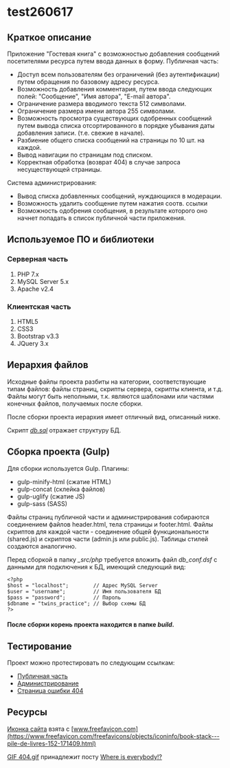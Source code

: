 # test260617

## Краткое описание

Приложение "Гостевая книга" с возможностью добавления сообщений посетителями ресурса путем ввода данных в форму.
Публичная часть:
- Доступ всем пользователям без ограничений (без аутентификации) путем обращения по базовому адресу ресурса.
- Возможность добавления комментария, путем ввода следующих полей: "Сообщение", "Имя автора", "E-mail автора".
- Ограничение размера вводимого текста 512 символами.
- Ограничение размера имени автора 255 символами.
- Возможность просмотра существующих одобренных сообщений путем вывода списка отсортированного
 в порядке убывания даты добавления записи. (т.е. свежие в начале).
- Разбиение общего списка сообщений на страницы по 10 шт. на каждой.
- Вывод навигации по страницам под списком.
- Корректная обработка (возврат 404) в случае запроса несуществующей страницы.

Система администрирования:
- Вывод списка добавленных сообщений, нуждающихся в модерации.
- Возможность удалить сообщение путем нажатия соотв. ссылки
- Возможность одобрения сообщения, в результате которого оно начнет попадать в список публичной части приложения.

## Используемое ПО и библиотеки
### Серверная часть
1. PHP 7.x
2. MySQL Server 5.x
3. Apache v2.4

### Клиентская часть
1. HTML5
2. CSS3
3. Bootstrap v3.3
4. JQuery 3.x

## Иерархия файлов
Исходные файлы проекта разбиты на категории, соответствующие типам файлов: файлы страниц, скрипты сервера, скрипты клиента, и т.д. Файлы могут быть неполными, т.к. являются шаблонами или частями конечных файлов, получаемых после сборки.

После сборки проекта иерархия имеет отличный вид, описанный ниже.

Скрипт [*db.sql*](_src/db.sql) отражает структуру БД.

## Сборка проекта (Gulp)
Для сборки используется Gulp. Плагины:
- gulp-minify-html (сжатие HTML)
- gulp-concat (склейка файлов)
- gulp-uglify (сжатие JS)
- gulp-sass (SASS)

Файлы страниц публичной части и администрирования собираются соединением файлов header.html, тела страницы и footer.html. Файлы скриптов для каждой части - соединение общей функциональности (shared.js) и скриптов части (admin.js или public.js). Таблицы стилей создаются аналогично.

Перед сборкой в папку *_src/php* требуется вложить файл *db_conf.dsf* с данными для подключения к БД, имеющий следующий вид:
```
<?php
$host = "localhost";        // Адрес MySQL Server
$user = "username";         // Имя пользователя БД
$pass = "password";         // Пароль
$dbname = "twins_practice"; // Выбор схемы БД
?>
```

#### После сборки корень проекта находится в папке *build*.

## Тестирование
Проект можно протестировать по следующим ссылкам:
- [Публичная часть](http://test.energet.xyz/public.php)
- [Администрирование](http://test.energet.xyz/admin.php)
- [Страница ошибки 404](http://test.energet.xyz/wrong.page)

## Ресурсы
[Иконка сайта](_src/images/favicon.png) взята с [www.freefavicon.com](https://www.freefavicon.com/freefavicons/objects/iconinfo/book-stack---pile-de-livres-152-171409.html)

[GIF 404.gif](_src/images/404.gif) принадлежит посту [Where is everybody!?](http://imgur.com/BuA7OEf)